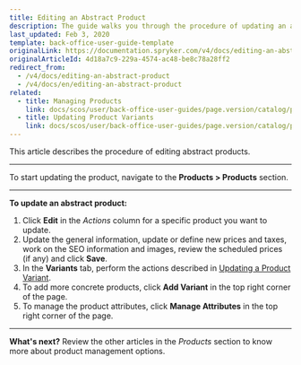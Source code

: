 ```yaml
---
title: Editing an Abstract Product
description: The guide walks you through the procedure of updating an abstract product in the Back Office.
last_updated: Feb 3, 2020
template: back-office-user-guide-template
originalLink: https://documentation.spryker.com/v4/docs/editing-an-abstract-product
originalArticleId: 4d18a7c9-229a-4574-ac48-be8c78a28ff2
redirect_from:
  - /v4/docs/editing-an-abstract-product
  - /v4/docs/en/editing-an-abstract-product
related:
  - title: Managing Products
    link: docs/scos/user/back-office-user-guides/page.version/catalog/products/managing-products/managing-products.html
  - title: Updating Product Variants
    link: docs/scos/user/back-office-user-guides/page.version/catalog/products/manage-concrete-products/updating-product-variants.html
---
```


This article describes the procedure of editing abstract products.
***
To start updating the product, navigate to the **Products > Products** section.
***

**To update an abstract product:**
1. Click **Edit** in the _Actions_ column for a specific product you want to update.
2. Update the general information, update or define new prices and taxes, work on the SEO information and images, review the scheduled prices (if any) and click **Save**.
3. In the **Variants** tab, perform the actions described in  [Updating a Product Variant](/docs/scos/user/back-office-user-guides/{{page.version}}/catalog/products/manage-concrete-products/updating-product-variants.html).
4. To add more concrete products, click **Add Variant** in the top right corner of the page.
5. To manage the product attributes, click **Manage Attributes** in the top right corner of the page.
***

**What's next?**
Review the other articles in the _Products_ section to know more about product management options.
